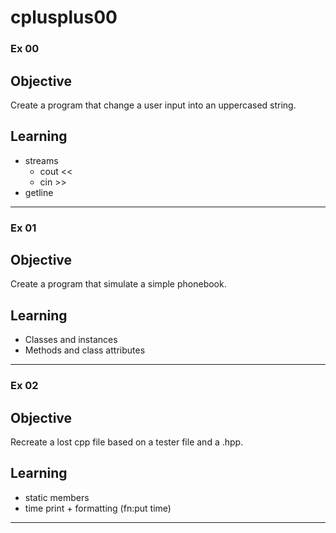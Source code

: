 # cplusplus00

### Ex 00
## Objective
Create a program that change a user input into an uppercased string.
## Learning
- streams
  - cout <<
  - cin >>
- getline
***
### Ex 01
## Objective
Create a program that simulate a simple phonebook.
## Learning
- Classes and instances
- Methods and class attributes
***
### Ex 02
## Objective
Recreate a lost cpp file based on a tester file and a .hpp.
## Learning
- static members
- time print + formatting (fn:put time)
***
